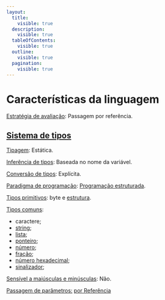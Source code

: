 ```yaml
---
layout:
  title:
    visible: true
  description:
    visible: true
  tableOfContents:
    visible: true
  outline:
    visible: true
  pagination:
    visible: true
---
```


# Características da linguagem

[Estratégia de avaliação](https://pt.wikipedia.org/wiki/Estrat%C3%A9gia\_de\_avalia%C3%A7%C3%A3o): Passagem por referência.

## [Sistema de tipos](https://pt.wikipedia.org/wiki/Sistema\_de\_tipos)

[Tipagem](https://pt.wikipedia.org/wiki/Tipo\_de\_dado): Estática.

[Inferência de tipos](https://en.wikipedia.org/wiki/Type\_inference): Baseada no nome da variável.

[Conversão de tipos](https://pt.wikipedia.org/wiki/Convers%C3%A3o\_de\_tipos): Explícita.

[Paradigma de programação](https://pt.wikipedia.org/wiki/Paradigma\_de\_programa%C3%A7%C3%A3o): [Programação estruturada](https://pt.wikipedia.org/wiki/Programa%C3%A7%C3%A3o\_estruturada).

[Tipos primitivos](https://pt.wikipedia.org/wiki/Tipo\_de\_dado): byte e [estrutura](../estruturas.md).

[Tipos comuns](https://pt.wikipedia.org/wiki/Tipo\_de\_dado):&#x20;

* caractere;
* [string](../strings-e-caracteres.md);
* [lista](../listas-duplamente-vinculadas.md);
* [ponteiro](../valores-numericos.md#ponteiros);
* [número](../valores-numericos.md#numeros-inteiros);
* [fração](../valores-numericos.md#numeros-fracionarios);
* [número hexadecimal](../valores-numericos.md#valores-hexadecimais);
* [sinalizador](../valores-numericos.md#valores-booleanos);

[Sensível a maiúsculas e minúsculas](https://pt.wikipedia.org/wiki/Case-sensitive): Não.

[Passagem de parâmetros:](https://pt.wikipedia.org/wiki/Par%C3%A2metro\_\(ci%C3%AAncia\_da\_computa%C3%A7%C3%A3o\)) [por Referência](https://en.wikipedia.org/wiki/Evaluation\_strategy#Call\_by\_reference)

